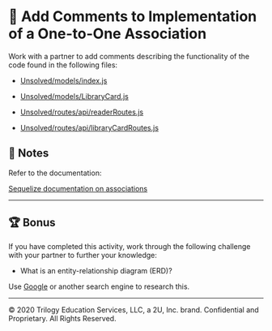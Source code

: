 # 📐 Add Comments to Implementation of a One-to-One Association

Work with a partner to add comments describing the functionality of the code found in the following files: 

* [Unsolved/models/index.js](./Unsolved/models/index.js)

* [Unsolved/models/LibraryCard.js](./Unsolved/models/LibraryCard.js)

* [Unsolved/routes/api/readerRoutes.js](./Unsolved/routes/api/readerRoutes.js)

* [Unsolved/routes/api/libraryCardRoutes.js](./Unsolved/routes/api/libraryCardRoutes.js)

## 📝 Notes

Refer to the documentation: 

[Sequelize documentation on associations](https://sequelize.org/master/manual/assocs.html)

---

## 🏆 Bonus

If you have completed this activity, work through the following challenge with your partner to further your knowledge:

* What is an entity-relationship diagram (ERD)?

Use [Google](https://www.google.com) or another search engine to research this.

---

© 2020 Trilogy Education Services, LLC, a 2U, Inc. brand. Confidential and Proprietary. All Rights Reserved.